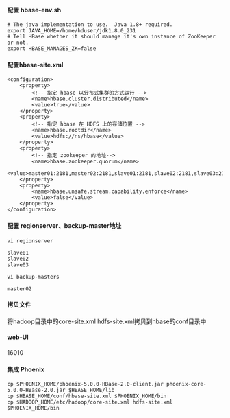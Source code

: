 #### 配置 hbase-env.sh

```shell
# The java implementation to use.  Java 1.8+ required.
export JAVA_HOME=/home/hduser/jdk1.8.0_231
# Tell HBase whether it should manage it's own instance of ZooKeeper or not.
export HBASE_MANAGES_ZK=false
```

#### 配置hbase-site.xml

```shell
<configuration>
    <property>
        <!-- 指定 hbase 以分布式集群的方式运行 -->
        <name>hbase.cluster.distributed</name>
        <value>true</value>
    </property>
    <property>
        <!-- 指定 hbase 在 HDFS 上的存储位置 -->
        <name>hbase.rootdir</name>
        <value>hdfs://ns/hbase</value>
    </property>
    <property>
        <!-- 指定 zookeeper 的地址-->
        <name>hbase.zookeeper.quorum</name>
        <value>master01:2181,master02:2181,slave01:2181,slave02:2181,slave03:2181</value>
    </property>
    <property>
        <name>hbase.unsafe.stream.capability.enforce</name>
        <value>false</value>
    </property>
</configuration>
```

#### 配置 regionserver、backup-master地址

`vi regionserver`

```shell
slave01
slave02
slave03
```

`vi backup-masters`

`master02`

#### 拷贝文件

将hadoop目录中的core-site.xml hdfs-site.xml拷贝到hbase的conf目录中

#### web-UI

16010

#### 集成 Phoenix

```shell
cp $PHOENIX_HOME/phoenix-5.0.0-HBase-2.0-client.jar phoenix-core-5.0.0-HBase-2.0.jar $HBASE_HOME/lib 
cp $HBASE_HOME/conf/hbase-site.xml $PHOENIX_HOME/bin
cp $HADOOP_HOME/etc/hadoop/core-site.xml hdfs-site.xml $PHOENIX_HOME/bin
```